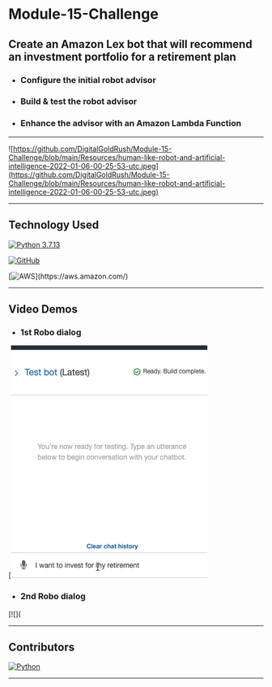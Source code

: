 # Module-15-Challenge

## Create an Amazon Lex bot that will recommend an investment portfolio for a retirement plan

- ###  Configure the initial robot advisor

- ### Build & test the robot advisor

- ### Enhance the advisor with an Amazon Lambda Function

---

![https://github.com/DigitalGoldRush/Module-15-Challenge/blob/main/Resources/human-like-robot-and-artificial-intelligence-2022-01-06-00-25-53-utc.jpeg](https://github.com/DigitalGoldRush/Module-15-Challenge/blob/main/Resources/human-like-robot-and-artificial-intelligence-2022-01-06-00-25-53-utc.jpeg)

---

## Technology Used

[![Python 3.7.13](https://img.shields.io/badge/python-3670A0?style=for-the-badge&logo=python&logoColor=ffdd54)]([https://www.python.org/downloads/release/python-3912/)

[![GitHub](https://img.shields.io/badge/github-%23121011.svg?style=for-the-badge&logo=github&logoColor=white)](https://github.com/DigitalGoldRush?tab=repositories)

[![AWS](https://img.shields.io/badge/AWS-%23FF9900.svg?style=for-the-badge&logo=amazon-aws&logoColor=white")](https://aws.amazon.com/)

---

## Video Demos
- ### 1st Robo dialog
[![](https://github.com/DigitalGoldRush/Module-15-Challenge/blob/985969b0f476218d7b0d67ab715d64e2b708b761/Resources/1st%20Robo%20dialog.gif)

- ### 2nd Robo dialog
[![](
    
---
## Contributors

[![Python](https://img.shields.io/badge/Michael_Dionne-LinkedIn-blue)](https://www.linkedin.com/in/michael-dionne-b2a1b61b/)

---
